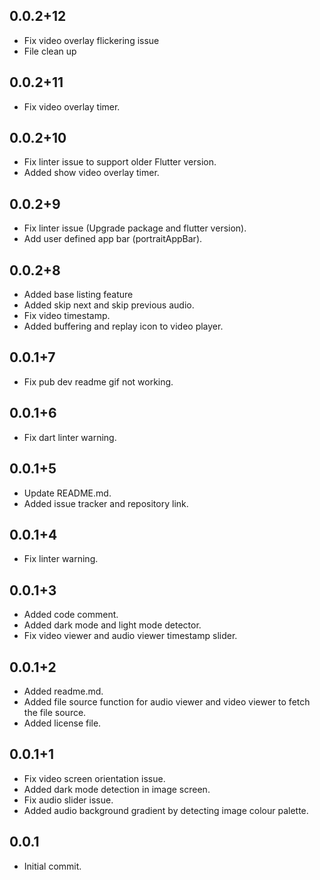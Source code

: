 ## 0.0.2+12
- Fix video overlay flickering issue
- File clean up

## 0.0.2+11
- Fix video overlay timer.

## 0.0.2+10
- Fix linter issue to support older Flutter version.
- Added show video overlay timer.

## 0.0.2+9
- Fix linter issue (Upgrade package and flutter version).
- Add user defined app bar (portraitAppBar).

## 0.0.2+8
- Added base listing feature
- Added skip next and skip previous audio.
- Fix video timestamp.
- Added buffering and replay icon to video player.

## 0.0.1+7

- Fix pub dev readme gif not working.

## 0.0.1+6

- Fix dart linter warning.

## 0.0.1+5

- Update README.md.
- Added issue tracker and repository link.

## 0.0.1+4

- Fix linter warning.

## 0.0.1+3

- Added code comment.
- Added dark mode and light mode detector.
- Fix video viewer and audio viewer timestamp slider.

## 0.0.1+2

- Added readme.md.
- Added file source function for audio viewer and video viewer to fetch the file source.
- Added license file.

## 0.0.1+1

- Fix video screen orientation issue.
- Added dark mode detection in image screen.
- Fix audio slider issue.
- Added audio background gradient by detecting image colour palette.

## 0.0.1

- Initial commit.